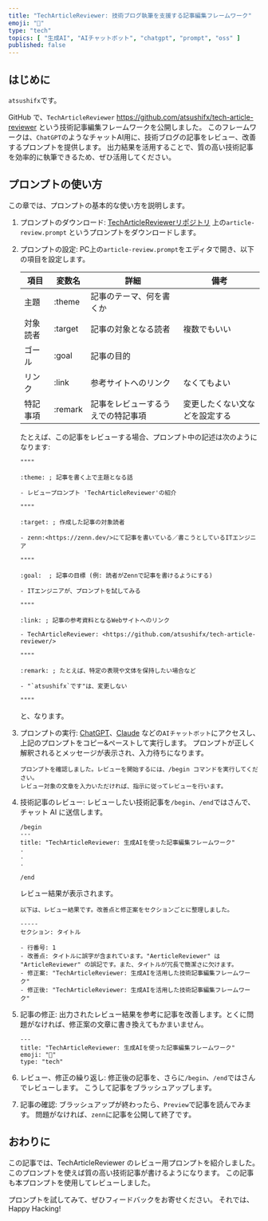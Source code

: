 ```yaml
---
title: "TechArticleReviewer: 技術ブログ執筆を支援する記事編集フレームワーク"
emoji: "📝"
type: "tech"
topics: [ "生成AI", "AIチャットボット", "chatgpt", "prompt", "oss" ]
published: false
---
```


## はじめに

`atsushifx`です。

GitHub で、`TechArticleReviewer` <https://github.com/atsushifx/tech-article-reviewer> という技術記事編集フレームワークを公開しました。
このフレームワークは、`ChatGPT`のようなチャットAI用に、技術ブログの記事をレビュー、改善するプロンプトを提供します。
出力結果を活用することで、質の高い技術記事を効率的に執筆できるため、ぜひ活用してください。

## プロンプトの使い方

この章では、プロンプトの基本的な使い方を説明します。

1. プロンプトのダウンロード:
   [TechArticleReviewerリポジトリ](https://github.com/atsushifx/tech-article-reviewer/) 上の`article-review.prompt` というプロンプトをダウンロードします。

2. プロンプトの設定:
   PC上の`article-review.prompt`をエディタで開き、以下の項目を設定します。

   | 項目 | 変数名 | 詳細 | 備考 |
   | --- | --- | --- | --- |
   | 主題 | :theme | 記事のテーマ、何を書くか | |
   | 対象読者 | :target | 記事の対象となる読者 | 複数でもいい |
   | ゴール | :goal | 記事の目的 |  |
   | リンク | :link | 参考サイトへのリンク | なくてもよい |
   | 特記事項 | :remark | 記事をレビューするうえでの特記事項 | 変更したくない文などを設定する |

   たとえば、この記事をレビューする場合、プロンプト中の記述は次のようになります:

   ```text:review.prompt
   """"

   :theme: ; 記事を書く上で主題となる話

   - レビュープロンプト 'TechArticleReviewer'の紹介

   """"

   :target: ; 作成した記事の対象読者

   - zenn:<https://zenn.dev/>にて記事を書いている／書こうとしているITエンジニア

   """"

   :goal:  ; 記事の目標 (例: 読者がZennで記事を書けるようにする)

   - ITエンジニアが、プロンプトを試してみる

   """"

   :link: ; 記事の参考資料となるWebサイトへのリンク

   - TechArticleReviewer: <https://github.com/atsushifx/tech-article-reviewer/>

   """"

   :remark: ; たとえば、特定の表現や文体を保持したい場合など

   - "`atsushifx`です"は、変更しない

   """"
   ```

   と、なります。

3. プロンプトの実行:
   [ChatGPT](https://chatgpt.com/)、[Claude](https://claude.ai/) などの`AIチャットボット`にアクセスし、上記のプロンプトをコピー&ペーストして実行します。
   プロンプトが正しく解釈されるとメッセージが表示され、入力待ちになります。

   ```text:chatgpt
   プロンプトを確認しました。レビューを開始するには、/begin コマンドを実行してください。
   レビュー対象の文章を入力いただければ、指示に従ってレビューを行います。

   ```

4. 技術記事のレビュー:
   レビューしたい技術記事を`/begin`、`/end`ではさんで、チャット AI に送信します。

   ```text:chatgpt
   /begin
   ---
   title: "TechArticleReviewer: 生成AIを使った記事編集フレームワーク"
   .
   .
   .

   /end
   ```

   レビュー結果が表示されます。

   ```chatgpt:
   以下は、レビュー結果です。改善点と修正案をセクションごとに整理しました。

   -----
   セクション: タイトル

   - 行番号: 1
   - 改善点: タイトルに誤字が含まれています。"AerticleReviewer" は "ArticleReviewer" の誤記です。また、タイトルが冗長で簡潔さに欠けます。
   - 修正案: "TechArticleReviewer: 生成AIを活用した技術記事編集フレームワーク"
   - 修正後: "TechArticleReviewer: 生成AIを活用した技術記事編集フレームワーク"

    ```

5. 記事の修正:
   出力されたレビュー結果を参考に記事を改善します。とくに問題がなければ、修正案の文章に書き換えてもかまいません。

   ```chatgpt
   ---
   title: "TechArticleReviewer: 生成AIを使った記事編集フレームワーク"
   emoji: "📝"
   type: "tech"

   ```

6. レビュー、修正の繰り返し:
   修正後の記事を、さらに`/begin`、`/end`ではさんでレビューします。
   こうして記事をブラッシュアップします。

7. 記事の確認:
   ブラッシュアップが終わったら、`Preview`で記事を読んでみます。
   問題がなければ、`zenn`に記事を公開して終了です。

## おわりに

この記事では、TechArticleReviewer のレビュー用プロンプトを紹介しました。
このプロンプトを使えば質の高い技術記事が書けるようになります。
この記事も本プロンプトを使用してレビューしました。

プロンプトを試してみて、ぜひフィードバックをお寄せください。
それでは、Happy Hacking!
